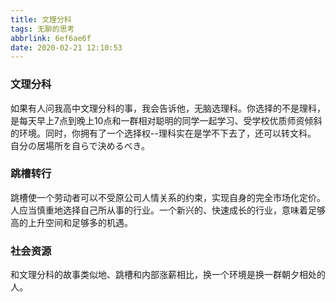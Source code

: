 ```yaml
---
title: 文理分科
tags: 无聊的思考
abbrlink: 6ef6ae6f
date: 2020-02-21 12:10:53
---
```

### 文理分科
如果有人问我高中文理分科的事，我会告诉他，无脑选理科。<!--more-->你选择的不是理科，是每天早上7点到晚上10点和一群相对聪明的同学一起学习、受学校优质师资倾斜的环境。同时，你拥有了一个选择权--理科实在是学不下去了，还可以转文科。
自分の居場所を自らで決めるべき。

### 跳槽转行
跳槽使一个劳动者可以不受原公司人情关系的约束，实现自身的完全市场化定价。
人应当慎重地选择自己所从事的行业。一个新兴的、快速成长的行业，意味着足够高的上升空间和足够多的机遇。

### 社会资源
和文理分科的故事类似地、跳槽和内部涨薪相比，换一个环境是换一群朝夕相处的人。